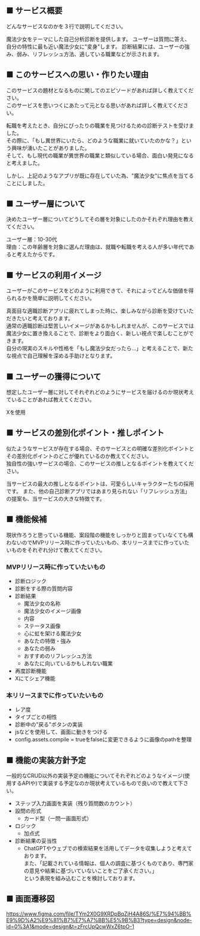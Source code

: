 ## ■ サービス概要
どんなサービスなのかを３行で説明してください。

魔法少女をテーマにした自己分析診断を提供します。
ユーザーは質問に答え、自分の特性に最も近い魔法少女に"変身"します。
診断結果には、ユーザーの強み、弱み、リフレッシュ方法、適している職業などが示されます。  

## ■ このサービスへの思い・作りたい理由
このサービスの題材となるものに関してのエピソードがあれば詳しく教えてください。  
このサービスを思いつくにあたって元となる思いがあれば詳しく教えてください。  

転職を考えたとき、自分にぴったりの職業を見つけるための診断テストを受けました。  
その際に、「もし異世界にいたら、どのような職業に就いていたのかな？」という興味が湧いたことがありました。  
そして、もし現代の職業が異世界の職業と類似している場合、面白い発見になると考えました。

しかし、上記のようなアプリが既に存在していた為、"魔法少女"に焦点を当てることにしました。  

## ■ ユーザー層について
決めたユーザー層についてどうしてその層を対象にしたのかそれぞれ理由を教えてください。  

ユーザー層：10-30代  
理由：この年齢層を対象に選んだ理由は、就職や転職を考える人が多い年代であると考えたからです。  

## ■ サービスの利用イメージ
ユーザーがこのサービスをどのように利用できて、それによってどんな価値を得られるかを簡単に説明してください。  

真面目な適職診断アプリに疲れてしまった時に、楽しみながら診断を受けていただきたいと考えております。  
通常の適職診断は堅苦しいイメージがあるかもしれませんが、このサービスでは魔法少女に置き換えることで、診断をより面白く、新しい視点で楽しむことができます。  
自分の現実のスキルや性格を「もし魔法少女だったら…」と考えることで、新たな視点で自己理解を深める手助けとなります。  

## ■ ユーザーの獲得について
想定したユーザー層に対してそれぞれどのようにサービスを届けるのか現状考えていることがあれば教えてください。  

Xを使用  

## ■ サービスの差別化ポイント・推しポイント
似たようなサービスが存在する場合、そのサービスとの明確な差別化ポイントとその差別化ポイントのどこが優れているのか教えてください。  
独自性の強いサービスの場合、このサービスの推しとなるポイントを教えてください。  

当サービスの最大の推しとなるポイントは、可愛らしいキャラクターたちの採用です。
また、他の自己診断アプリではあまり見られない「リフレッシュ方法」の提案も、当サービスの大きな特徴です。  

## ■ 機能候補
現状作ろうと思っている機能、案段階の機能をしっかりと固まっていなくても構わないのでMVPリリース時に作っていたいもの、本リリースまでに作っていたいものをそれぞれ分けて教えてください。  

### MVPリリース時に作っていたいもの
- 診断ロジック  
- 診断をする際の質問内容  
- 診断結果  
  - 魔法少女の名称 
  - 魔法少女のイメージ画像  
  - 内容  
  - ステータス画像
  - 心に虹を架ける魔法少女  
  - あなたの特徴・強み  
  - あなたの弱み  
  - おすすめのリフレッシュ方法  
  - あなたに向いているかもしれない職業  
- 再度診断機能  
- Xにてシェア機能  

### 本リリースまでに作っていたいもの
- レア度  
- タイプごとの相性  
- 診断中の"戻る"ボタンの実装  
- jsなどを使用して、画面に動きをつける
- config.assets.compile = trueをfalseに変更できるように画像のpathを整理  

## ■ 機能の実装方針予定
一般的なCRUD以外の実装予定の機能についてそれぞれどのようなイメージ(使用するAPIや)で実装する予定なのか現状考えているもので良いので教えて下さい。  

- ステップ入力画面を実装（残り質問数のカウント）  
- 設問の形式  
  - カード型（一問一画面形式）  
- ロジック  
  - 加点式  
- 診断結果の妥当性  
  - ChatGPTやウェブでの検索結果を活用してデータを収集しようと考えております。  
また、「記載されている情報は、個人の調査に基づくものであり、専門家の意見や結果に基づいていないことをご了承ください。」  
という表現を組み込むことを検討しております。  

## ■ 画面遷移図
https://www.figma.com/file/TYm2X0G9XRDpBqZjH4A86S/%E7%94%BB%E9%9D%A2%E9%81%B7%E7%A7%BB%E5%9B%B3?type=design&node-id=0%3A1&mode=design&t=zFrcUpQcwWxZ6tpO-1